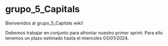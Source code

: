 # grupo_5_Capitals

Bienvenidos al grupo_5_Capitals wiki!

Debemos trabajar en conjunto para afrontar nuestro primer sprint. Para ello tenemos un plazo estimado hasta el miercoles 03/01/2024.
